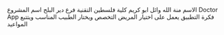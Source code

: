 الاسم منة الله وائل ابو كريم كلية فلسطين التقنية فرع دير البلح 
اسم المشروع Doctor App
فكرة التطبيق يعمل على اختيار المريض التخصص ويختار الطبيب المناسب ويتتبع المواعيد 
